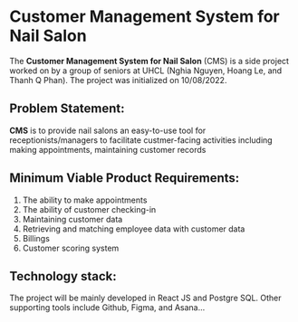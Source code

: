 
# Customer Management System for Nail Salon
The **Customer Management System for Nail Salon** (CMS) is a side project worked on by a group of seniors at UHCL (Nghia Nguyen, Hoang Le, and Thanh Q Phan). The project was initialized on 10/08/2022.

## Problem Statement:
**CMS** is to provide nail salons an easy-to-use tool for receptionists/managers to facilitate custmer-facing activities including making appointments, maintaining customer records

## Minimum Viable Product Requirements:
1. The ability to make appointments
2. The ability of customer checking-in
3. Maintaining customer data
4. Retrieving and matching employee data with customer data
5. Billings
6. Customer scoring system

## Technology stack:
The project will be mainly developed in React JS and Postgre SQL. Other supporting tools include Github, Figma, and Asana...
